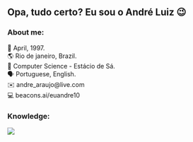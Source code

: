 ## Opa, tudo certo? Eu sou o André Luiz 😉
<h3>About me:</h3>
📌 April, 1997. <br>
🌎 Rio de janeiro, Brazil. <br>
🏫 Computer Science - Estácio de Sá. <br>
🗣️ Portuguese, English. <br>
✉️ andre_araujo@live.com <br>
💻 beacons.ai/euandre10 <br>

<h3>Knowledge:</h3>
<img src="https://skillicons.dev/icons?i=c,cpp,java,python,vscode,arduino&perline=4" />
